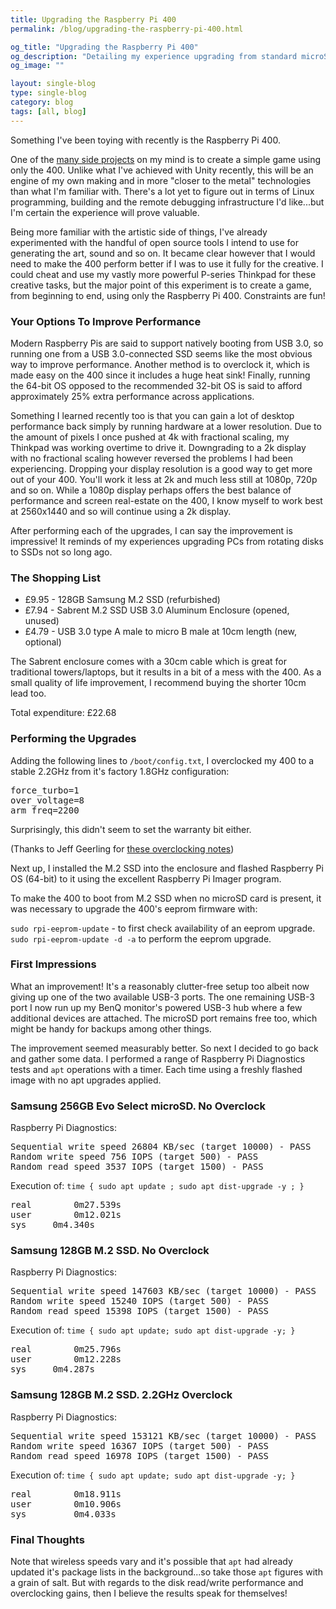 ```yaml
---
title: Upgrading the Raspberry Pi 400
permalink: /blog/upgrading-the-raspberry-pi-400.html

og_title: "Upgrading the Raspberry Pi 400"
og_description: "Detailing my experience upgrading from standard microSD storage to NVMe via USB3."
og_image: ""

layout: single-blog
type: single-blog
category: blog
tags: [all, blog]
---
```


Something I've been toying with recently is the Raspberry Pi 400.

One of the <a href="https://www.commitstrip.com/en/2014/11/25/west-side-project-story" rel="noopener" target="_blank">many side projects</a> on my mind is to create a simple game using only the 400. Unlike what I've achieved with Unity recently, this will be an engine of my own making and in more "closer to the metal" technologies than what I'm familiar with. There's a lot yet to figure out in terms of Linux programming, building and the remote debugging infrastructure I'd like...but I'm certain the experience will prove valuable.

Being more familiar with the artistic side of things, I've already experimented with the handful of open source tools I intend to use for generating the art, sound and so on. It became clear however that I would need to make the 400 perform better if I was to use it fully for the creative. I could cheat and use my vastly more powerful P-series Thinkpad for these creative tasks, but the major point of this experiment is to create a game, from beginning to end, using only the Raspberry Pi 400. Constraints are fun!


### Your Options To Improve Performance

Modern Raspberry Pis are said to support natively booting from USB 3.0, so running one from a USB 3.0-connected SSD seems like the most obvious way to improve performance. Another method is to overclock it, which is made easy on the 400 since it includes a huge heat sink! Finally, running the 64-bit OS opposed to the recommended 32-bit OS is said to afford approximately 25% extra performance across applications.

Something I learned recently too is that you can gain a lot of desktop performance back simply by running hardware at a lower resolution. Due to the amount of pixels I once pushed at 4k with fractional scaling, my Thinkpad was working overtime to drive it. Downgrading to a 2k display with no fractional scaling however reversed the problems I had been experiencing. Dropping your display resolution is a good way to get more out of your 400. You'll work it less at 2k and much less still at 1080p, 720p and so on. While a 1080p display perhaps offers the best balance of performance and screen real-estate on the 400, I know myself to work best at 2560x1440 and so will continue using a 2k display.

After performing each of the upgrades, I can say the improvement is impressive! It reminds of my experiences upgrading PCs from rotating disks to SSDs not so long ago.


### The Shopping List

* £9.95 - 128GB Samsung M.2 SSD (refurbished)
* £7.94 - Sabrent M.2 SSD USB 3.0 Aluminum Enclosure (opened, unused)
* £4.79 - USB 3.0 type A male to micro B male at 10cm length (new, optional)

The Sabrent enclosure comes with a 30cm cable which is great for traditional towers/laptops, but it results in a bit of a mess with the 400. As a small quality of life improvement, I recommend buying the shorter 10cm lead too.

Total expenditure: £22.68


### Performing the Upgrades

Adding the following lines to `/boot/config.txt`, I overclocked my 400 to a stable 2.2GHz from it's factory 1.8GHz configuration:

<pre>
force_turbo=1
over_voltage=8
arm_freq=2200
</pre>

Surprisingly, this didn't seem to set the warranty bit either.

(Thanks to Jeff Geerling for <a href="https://www.jeffgeerling.com/blog/2020/raspberry-pi-400-can-be-overclocked-22-ghz" rel="noopener" target="_blank">these overclocking notes</a>)

Next up, I installed the M.2 SSD into the enclosure and flashed Raspberry Pi OS (64-bit) to it using the excellent Raspberry Pi Imager program.

To make the 400 to boot from M.2 SSD when no microSD card is present, it was necessary to upgrade the 400's eeprom firmware with:

`sudo rpi-eeprom-update` - to first check availability of an eeprom upgrade.  
`sudo rpi-eeprom-update -d -a` to perform the eeprom upgrade.  


### First Impressions

What an improvement! It's a reasonably clutter-free setup too albeit now giving up one of the two available USB-3 ports. The one remaining USB-3 port I now run up my BenQ monitor's powered USB-3 hub where a few additional devices are attached. The microSD port remains free too, which might be handy for backups among other things.

The improvement seemed measurably better. So next I decided to go back and gather some data. I performed a range of Raspberry Pi Diagnostics tests and `apt` operations with a timer. Each time using a freshly flashed image with no apt upgrades applied.


### Samsung 256GB Evo Select microSD. No Overclock

Raspberry Pi Diagnostics:

<pre>
Sequential write speed 26804 KB/sec (target 10000) - PASS
Random write speed 756 IOPS (target 500) - PASS
Random read speed 3537 IOPS (target 1500) - PASS
</pre>

Execution of: `time { sudo apt update ; sudo apt dist-upgrade -y ; }`

<pre>
real		0m27.539s
user		0m12.021s
sys		0m4.340s
</pre>


### Samsung 128GB M.2 SSD. No Overclock

Raspberry Pi Diagnostics:

<pre>
Sequential write speed 147603 KB/sec (target 10000) - PASS
Random write speed 15240 IOPS (target 500) - PASS
Random read speed 15398 IOPS (target 1500) - PASS
</pre>

Execution of: `time { sudo apt update; sudo apt dist-upgrade -y; }`

<pre>
real		0m25.796s
user		0m12.228s
sys		0m4.287s
</pre>


### Samsung 128GB M.2 SSD. 2.2GHz Overclock

Raspberry Pi Diagnostics:

<pre>
Sequential write speed 153121 KB/sec (target 10000) - PASS
Random write speed 16367 IOPS (target 500) - PASS
Random read speed 16978 IOPS (target 1500) - PASS
</pre>

Execution of: `time { sudo apt update; sudo apt dist-upgrade -y; }`
<pre>
real		0m18.911s
user		0m10.906s
sys 		0m4.033s
</pre>


### Final Thoughts

Note that wireless speeds vary and it's possible that `apt` had already updated it's package lists in the background...so take those `apt` figures with a grain of salt. But with regards to the disk read/write performance and overclocking gains, then I believe the results speak for themselves!